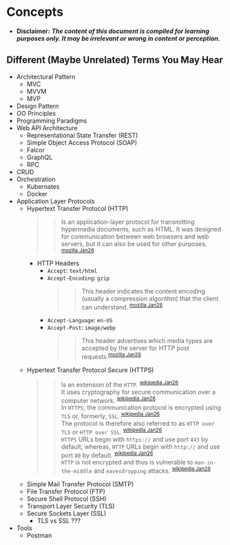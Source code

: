 # Concepts
- **Disclaimer:** ***The content of this document is compiled for learning purposes only. It may be irrelevant or wrong in content or perception.***
## Different (Maybe Unrelated) Terms You May Hear
- Architectural Pattern
    - MVC
    - MVVM
    - MVP
- Design Pattern
- OO Principles
- Programming Paradigms
- Web API Architecture
    - Representational State Transfer (REST)
    - Simple Object Access Protocol (SOAP)
    - Falcor
    - GraphQL
    - RPC
- CRUD
- Orchestration
    - Kubernates
    - Docker
- Application Layer Protocols
    - Hypertext Transfer Protocol (HTTP)
        >> Is an application-layer protocol for transmitting hypermedia documents, such as HTML. It was designed for communication between web browsers and web servers, but it can also be used for other purposes. <sup>[mozilla Jan26](https://developer.mozilla.org/en-US/docs/Web/HTTP)</sup>
        - HTTP Headers
            - `Accept`: `text/html`
            - `Accept-Encoding`: `gzip`
                >> This header indicates the content encoding (usually a compression algorithm) that the client can understand. <sup>[mozilla Jan26](https://developer.mozilla.org/en-US/docs/Web/HTTP/Headers/Accept-Encoding)</sup>   
            - `Accept-Language`: `en-US`
            - `Accept-Post`: `image/webp`
                >> This header advertises which media types are accepted by the server for HTTP post requests.<sup>[mozilla Jan26](https://developer.mozilla.org/en-US/docs/Web/HTTP/Headers/Accept-Post)</sup>   
    - Hypertext Transfer Protocol Secure (HTTPS) 
        >> Is an extension of the `HTTP`. <sup>[wikipedia Jan26](https://en.wikipedia.org/wiki/HTTPS)</sup>   
        >> It uses cryptography for secure communication over a computer network. <sup>[wikipedia Jan26](https://en.wikipedia.org/wiki/HTTPS)</sup>   
        >> In `HTTPS`, the communication protocol is encrypted using `TLS` or, formerly, `SSL`. <sup>[wikipedia Jan26](https://en.wikipedia.org/wiki/HTTPS)</sup>   
        >> The protocol is therefore also referred to as `HTTP over TLS` or `HTTP over SSL`. <sup>[wikipedia Jan26](https://en.wikipedia.org/wiki/HTTPS)</sup>   
        >> `HTTPS` URLs begin with `https://` and use port `443` by default, whereas, `HTTP` URLs begin with `http://` and use port `80` by default. <sup>[wikipedia Jan26](https://en.wikipedia.org/wiki/HTTPS)</sup>   
        >> `HTTP` is not encrypted and thus is vulnerable to `man-in-the-middle` and `eavesdropping` attacks. <sup>[wikipedia Jan26](https://en.wikipedia.org/wiki/HTTPS)</sup>    
    - Simple Mail Transfer Protocol (SMTP)
    - File Transfer Protocol (FTP)
    - Secure Shell Protocol (SSH)
    - Transport Layer Security (TLS)
    - Secure Sockets Layer (SSL)
        - TLS vs SSL ???
- Tools
    - Postman